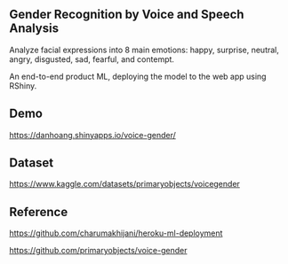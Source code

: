 ## Gender Recognition by Voice and Speech Analysis

Analyze facial expressions into 8 main emotions: happy, surprise, neutral, angry, disgusted, sad, fearful, and contempt.

An end-to-end product ML, deploying the model to the web app using RShiny.

## Demo 

https://danhoang.shinyapps.io/voice-gender/


## Dataset

https://www.kaggle.com/datasets/primaryobjects/voicegender


## Reference

https://github.com/charumakhijani/heroku-ml-deployment

https://github.com/primaryobjects/voice-gender

